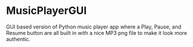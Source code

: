# MusicPlayerGUI
GUI based version of Python music player app where a Play, Pause, and Resume button are all built in with a nice MP3 png  file to make it look more authentic.

